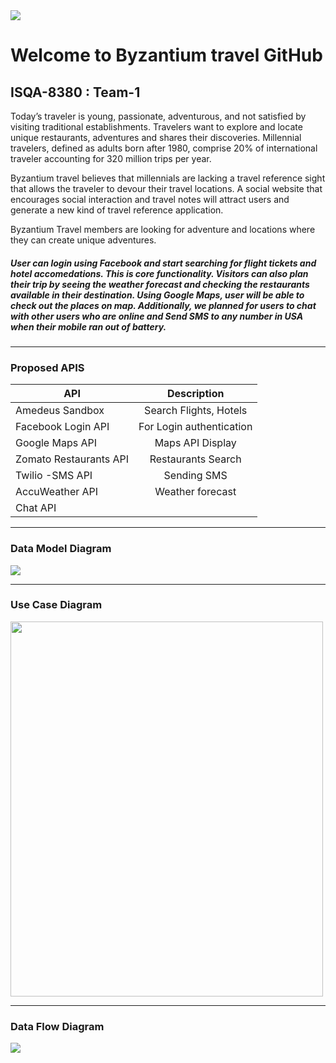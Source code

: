
<img src='https://i.imgur.com/2d2UpN5.jpg' />

# Welcome to Byzantium travel GitHub

## ISQA-8380 : Team-1


Today’s traveler is young, passionate, adventurous, and not satisfied by visiting traditional establishments.  Travelers want to explore and locate unique restaurants, adventures and shares their discoveries. Millennial travelers, defined as adults born after 1980, comprise 20% of international traveler accounting for 320 million trips per year.

Byzantium travel believes that millennials are lacking a travel reference sight that allows the traveler to devour their travel locations.  A social website that encourages social interaction and travel notes will attract users and generate a new kind of travel reference application. 

Byzantium Travel members are looking for adventure and locations where they can create unique adventures. 

##### User can login using Facebook and start searching for flight tickets and hotel accomedations. This is core functionality. Visitors can also plan their trip by seeing the weather forecast and checking the restaurants available in their destination. Using Google Maps, user will be able to check out the places on map. Additionally, we planned for users to chat with other users who are online and Send SMS to any number in USA when their mobile ran out of battery. 

---

### Proposed APIS

| API             | Description   |
| -------------   |:-------------:|
| Amedeus Sandbox | Search Flights, Hotels |
| Facebook Login API| For Login authentication |
| Google Maps API    | Maps API Display      |
| Zomato Restaurants API | Restaurants Search|
|Twilio -SMS API | Sending SMS |
| AccuWeather API | Weather forecast |
| Chat API | 

---
### Data Model Diagram

<img src='https://i.imgur.com/rSIcOSx.png' />

---
### Use Case Diagram

<img src='https://i.imgur.com/bROQUNM.jpg' style="width:500px;height:600px;" />

---

### Data Flow Diagram

<img src='https://i.imgur.com/MGzP5dk.png' />

